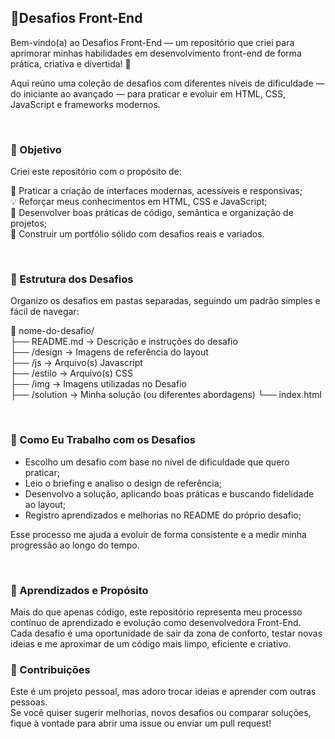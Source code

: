 <h2> 🧩Desafios Front-End </h2>

Bem-vindo(a) ao Desafios Front-End — um repositório que criei para aprimorar minhas habilidades em desenvolvimento front-end de forma prática, criativa e divertida! 🚀

Aqui reúno uma coleção de desafios com diferentes níveis de dificuldade — do iniciante ao avançado — para praticar e evoluir em HTML, CSS, JavaScript e frameworks modernos.

<br>

<h3>🎯 Objetivo </h3>  

Criei este repositório com o propósito de:

🧱 Praticar a criação de interfaces modernas, acessíveis e responsivas; <br>
💡 Reforçar meus conhecimentos em HTML, CSS e JavaScript; <br>
🧩 Desenvolver boas práticas de código, semântica e organização de projetos; <br>
🚀 Construir um portfólio sólido com desafios reais e variados.

<br>

<h3> 🧠 Estrutura dos Desafios </h3>

Organizo os desafios em pastas separadas, seguindo um padrão simples e fácil de navegar:<br>

📁 nome-do-desafio/ <br>
 ├── README.md        → Descrição e instruções do desafio  <br>
 ├── /design          → Imagens de referência do layout  <br>
 ├── /js              → Arquivo(s) Javascript<br>
 ├── /estilo          → Arquivo(s) CSS <br>
 ├── /img             → Imagens utilizadas no Desafio <br>
 ├── /solution        → Minha solução (ou diferentes abordagens)
 └── index.html

<br>

<h3> 🚀 Como Eu Trabalho com os Desafios </h3>

- Escolho um desafio com base no nível de dificuldade que quero praticar; <br>
- Leio o briefing e analiso o design de referência; <br>
- Desenvolvo a solução, aplicando boas práticas e buscando fidelidade ao layout; <br>
- Registro aprendizados e melhorias no README do próprio desafio; <br>

Esse processo me ajuda a evoluir de forma consistente e a medir minha progressão ao longo do tempo. 

<br>

<h3> 🌱 Aprendizados e Propósito </h3> 
Mais do que apenas código, este repositório representa meu processo contínuo de aprendizado e evolução como desenvolvedora Front-End. <br>
Cada desafio é uma oportunidade de sair da zona de conforto, testar novas ideias e me aproximar de um código mais limpo, eficiente e criativo.

<br>

<h3> 💬 Contribuições  </h3>

Este é um projeto pessoal, mas adoro trocar ideias e aprender com outras pessoas. <br>
Se você quiser sugerir melhorias, novos desafios ou comparar soluções, fique à vontade para abrir uma issue ou enviar um pull request!
